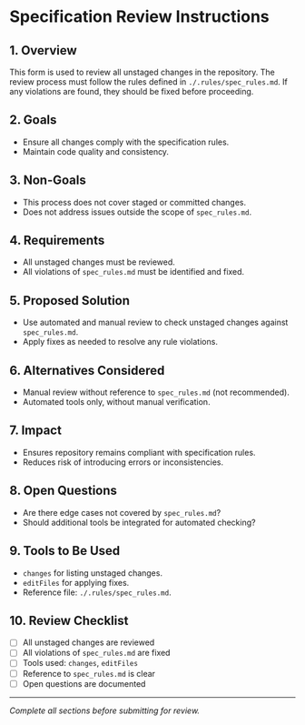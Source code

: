 # Specification Review Instructions

## 1. Overview
This form is used to review all unstaged changes in the repository. The review process must follow the rules defined in `./.rules/spec_rules.md`. If any violations are found, they should be fixed before proceeding.

## 2. Goals
- Ensure all changes comply with the specification rules.
- Maintain code quality and consistency.

## 3. Non-Goals
- This process does not cover staged or committed changes.
- Does not address issues outside the scope of `spec_rules.md`.

## 4. Requirements
- All unstaged changes must be reviewed.
- All violations of `spec_rules.md` must be identified and fixed.

## 5. Proposed Solution
- Use automated and manual review to check unstaged changes against `spec_rules.md`.
- Apply fixes as needed to resolve any rule violations.

## 6. Alternatives Considered
- Manual review without reference to `spec_rules.md` (not recommended).
- Automated tools only, without manual verification.

## 7. Impact
- Ensures repository remains compliant with specification rules.
- Reduces risk of introducing errors or inconsistencies.

## 8. Open Questions
- Are there edge cases not covered by `spec_rules.md`?
- Should additional tools be integrated for automated checking?

## 9. Tools to Be Used
- `changes` for listing unstaged changes.
- `editFiles` for applying fixes.
- Reference file: `./.rules/spec_rules.md`.

## 10. Review Checklist
- [ ] All unstaged changes are reviewed
- [ ] All violations of `spec_rules.md` are fixed
- [ ] Tools used: `changes`, `editFiles`
- [ ] Reference to `spec_rules.md` is clear
- [ ] Open questions are documented

---

*Complete all sections before submitting for review.*
